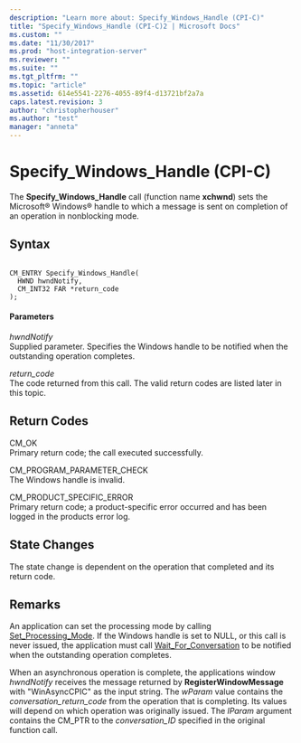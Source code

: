 ```yaml
---
description: "Learn more about: Specify_Windows_Handle (CPI-C)"
title: "Specify_Windows_Handle (CPI-C)2 | Microsoft Docs"
ms.custom: ""
ms.date: "11/30/2017"
ms.prod: "host-integration-server"
ms.reviewer: ""
ms.suite: ""
ms.tgt_pltfrm: ""
ms.topic: "article"
ms.assetid: 614e5541-2276-4055-89f4-d13721bf2a7a
caps.latest.revision: 3
author: "christopherhouser"
ms.author: "test"
manager: "anneta"
---
```

# Specify_Windows_Handle (CPI-C)
The **Specify_Windows_Handle** call (function name **xchwnd**) sets the Microsoft® Windows® handle to which a message is sent on completion of an operation in nonblocking mode.  
  
## Syntax  
  
```  
  
CM_ENTRY Specify_Windows_Handle(   
  HWND hwndNotify,             
  CM_INT32 FAR *return_code    
);  
```  
  
#### Parameters  
 *hwndNotify*  
 Supplied parameter. Specifies the Windows handle to be notified when the outstanding operation completes.  
  
 *return_code*  
 The code returned from this call. The valid return codes are listed later in this topic.  
  
## Return Codes  
 CM_OK  
 Primary return code; the call executed successfully.  
  
 CM_PROGRAM_PARAMETER_CHECK  
 The Windows handle is invalid.  
  
 CM_PRODUCT_SPECIFIC_ERROR  
 Primary return code; a product-specific error occurred and has been logged in the products error log.  
  
## State Changes  
 The state change is dependent on the operation that completed and its return code.  
  
## Remarks  
 An application can set the processing mode by calling [Set_Processing_Mode](../core/set-processing-mode-cpi-c-2.md). If the Windows handle is set to NULL, or this call is never issued, the application must call [Wait_For_Conversation](../core/wait-for-conversation-cpi-c-1.md) to be notified when the outstanding operation completes.  
  
 When an asynchronous operation is complete, the applications window *hwndNotify* receives the message returned by **RegisterWindowMessage** with "WinAsyncCPIC" as the input string. The *wParam* value contains the *conversation_return_code* from the operation that is completing. Its values will depend on which operation was originally issued. The *lParam* argument contains the CM_PTR to the *conversation_ID* specified in the original function call.
